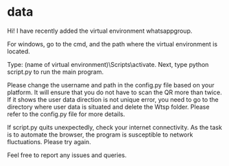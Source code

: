 # data

Hi!
I have recently added the virtual environment whatsappgroup. 

For windows, go to the cmd, and the path where the virtual environment is located. 

Type: (name of virtual environment)\Scripts\activate.
Next, type python script.py to run the main program.

Please change the username and path in the config.py file based on your platform.
It will ensure that you do not have to scan the QR more than twice. 
If it shows the user data direction is not unique error, you need to go to the directory where user data
is situated and delete the Wtsp folder. 
Please refer to the config.py file for more details. 

If script.py quits unexpectedly, check your internet connectivity. 
As the task is to automate the browser, the program is susceptible to network fluctuations. Please try again. 

Feel free to report any issues and queries. 
